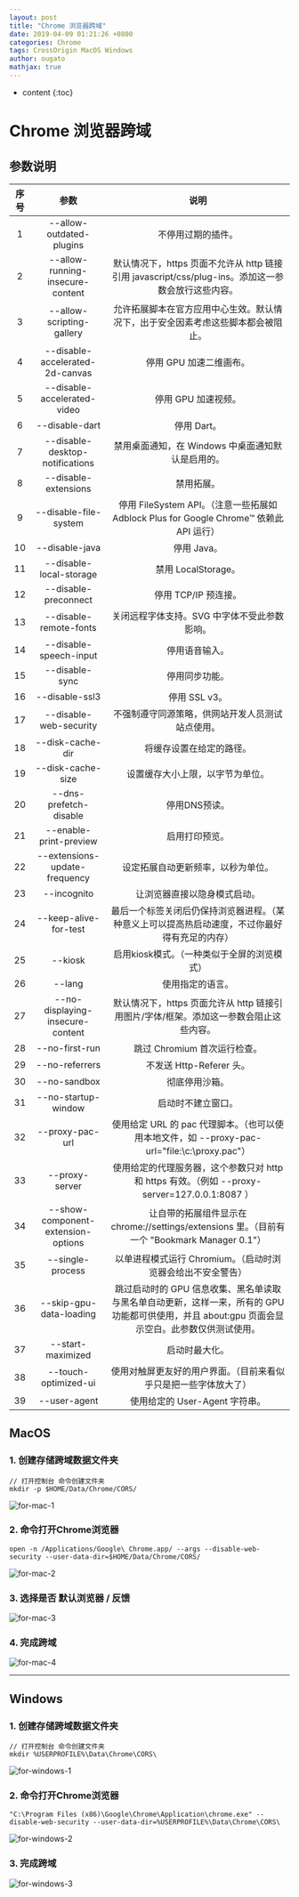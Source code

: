 ```yaml
---
layout: post
title: "Chrome 浏览器跨域"
date: 2019-04-09 01:21:26 +0800
categories: Chrome
tags: CrossOrigin MacOS Windows
author: ougato
mathjax: true
---
```


* content
{:toc}




# Chrome 浏览器跨域

## 参数说明

| 序号 | 参数 | 说明 |
| :---: | :---: | :---: |
| 1 | --allow-outdated-plugins | 不停用过期的插件。 |
| 2 | --allow-running-insecure-content | 默认情况下，https 页面不允许从 http 链接引用 javascript/css/plug-ins。添加这一参数会放行这些内容。 |
| 3 | --allow-scripting-gallery | 允许拓展脚本在官方应用中心生效。默认情况下，出于安全因素考虑这些脚本都会被阻止。 |
| 4 | --disable-accelerated-2d-canvas | 停用 GPU 加速二维画布。 |
| 5 | --disable-accelerated-video | 停用 GPU 加速视频。 |
| 6 | --disable-dart | 停用 Dart。 |
| 7 | --disable-desktop-notifications | 禁用桌面通知，在 Windows 中桌面通知默认是启用的。 |
| 8 | --disable-extensions | 禁用拓展。 |
| 9 | --disable-file-system | 停用 FileSystem API。（注意一些拓展如 Adblock Plus for Google Chrome™ 依赖此 API 运行） |
| 10 | --disable-java | 停用 Java。 |
| 11 | --disable-local-storage | 禁用 LocalStorage。 |
| 12 | --disable-preconnect | 停用 TCP/IP 预连接。 |
| 13 | --disable-remote-fonts | 关闭远程字体支持。SVG 中字体不受此参数影响。 |
| 14 | --disable-speech-input | 停用语音输入。 |
| 15 | --disable-sync | 停用同步功能。 |
| 16 | --disable-ssl3 | 停用 SSL v3。 |
| 17 | --disable-web-security | 不强制遵守同源策略，供网站开发人员测试站点使用。 |
| 18 | --disk-cache-dir | 将缓存设置在给定的路径。 |
| 19 | --disk-cache-size | 设置缓存大小上限，以字节为单位。 |
| 20 | --dns-prefetch-disable | 停用DNS预读。 |
| 21 | --enable-print-preview | 启用打印预览。 |
| 22 | --extensions-update-frequency | 设定拓展自动更新频率，以秒为单位。 |
| 23 | --incognito | 让浏览器直接以隐身模式启动。 |
| 24 | --keep-alive-for-test | 最后一个标签关闭后仍保持浏览器进程。（某种意义上可以提高热启动速度，不过你最好得有充足的内存） |
| 25 | --kiosk | 启用kiosk模式。（一种类似于全屏的浏览模式） |
| 26 | --lang | 使用指定的语言。 |
| 27 | --no-displaying-insecure-content | 默认情况下，https 页面允许从 http 链接引用图片/字体/框架。添加这一参数会阻止这些内容。 |
| 28 | --no-first-run | 跳过 Chromium 首次运行检查。 |
| 29 | --no-referrers | 不发送 Http-Referer 头。 |
| 30 | --no-sandbox | 彻底停用沙箱。 |
| 31 | --no-startup-window | 启动时不建立窗口。 |
| 32 | --proxy-pac-url | 使用给定 URL 的 pac 代理脚本。（也可以使用本地文件，如 --proxy-pac-url="file:\\c:\proxy.pac"） |
| 33 | --proxy-server | 使用给定的代理服务器，这个参数只对 http 和 https 有效。（例如 --proxy-server=127.0.0.1:8087 ） |
| 34 | --show-component-extension-options | 让自带的拓展组件显示在 chrome://settings/extensions 里。（目前有一个 "Bookmark Manager 0.1"） |
| 35 | --single-process | 以单进程模式运行 Chromium。（启动时浏览器会给出不安全警告） |
| 36 | --skip-gpu-data-loading | 跳过启动时的 GPU 信息收集、黑名单读取与黑名单自动更新，这样一来，所有的 GPU 功能都可供使用，并且 about:gpu 页面会显示空白。此参数仅供测试使用。 |
| 37 | --start-maximized | 启动时最大化。 |
| 38 | --touch-optimized-ui | 使用对触屏更友好的用户界面。（目前来看似乎只是把一些字体放大了） |
| 39 | --user-agent | 使用给定的 User-Agent 字符串。 |

## MacOS

### 1. 创建存储跨域数据文件夹

```
// 打开控制台 命令创建文件夹
mkdir -p $HOME/Data/Chrome/CORS/
```

![for-mac-1](../_image/cross-origin/for-mac-1.png)

### 2. 命令打开Chrome浏览器

```
open -n /Applications/Google\ Chrome.app/ --args --disable-web-security --user-data-dir=$HOME/Data/Chrome/CORS/
```

![for-mac-2](../_image/cross-origin/for-mac-2.png)

### 3. 选择是否 默认浏览器 / 反馈

![for-mac-3](../_image/cross-origin/for-mac-3.png)

### 4. 完成跨域

![for-mac-4](../_image/cross-origin/for-mac-4.png)

---

## Windows


### 1. 创建存储跨域数据文件夹

```
// 打开控制台 命令创建文件夹
mkdir %USERPROFILE%\Data\Chrome\CORS\
```

![for-windows-1](../_image/cross-origin/for-windows-1.png)

### 2. 命令打开Chrome浏览器

```
"C:\Program Files (x86)\Google\Chrome\Application\chrome.exe" --disable-web-security --user-data-dir=%USERPROFILE%\Data\Chrome\CORS\
```

![for-windows-2](../_image/cross-origin/for-windows-2.png)

### 3. 完成跨域

![for-windows-3](../_image/cross-origin/for-windows-3.png)
